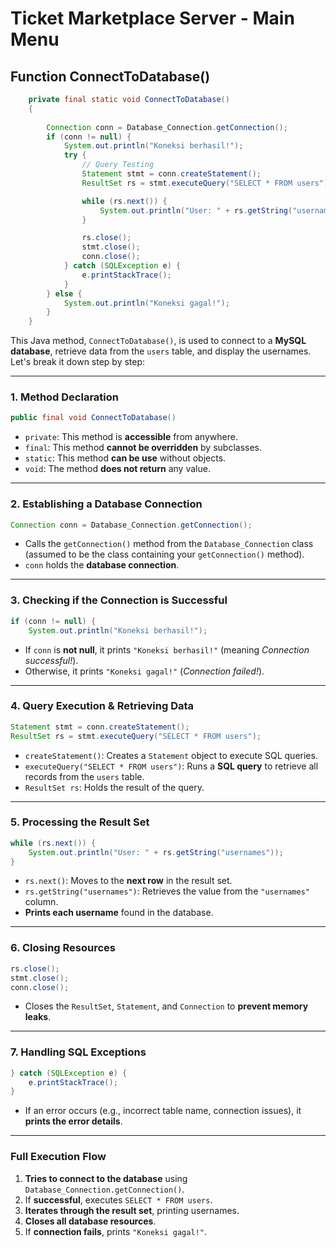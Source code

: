 # Ticket Marketplace Server - Main Menu

## Function ConnectToDatabase()

```java
    private final static void ConnectToDatabase()
    {
        
        Connection conn = Database_Connection.getConnection();
        if (conn != null) {
            System.out.println("Koneksi berhasil!");
            try {
                // Query Testing
                Statement stmt = conn.createStatement();
                ResultSet rs = stmt.executeQuery("SELECT * FROM users"); 

                while (rs.next()) {
                    System.out.println("User: " + rs.getString("usernames"));
                }

                rs.close();
                stmt.close();
                conn.close();
            } catch (SQLException e) {
                e.printStackTrace();
            }
        } else {
            System.out.println("Koneksi gagal!");
        }
    }
```


This Java method, `ConnectToDatabase()`, is used to connect to a **MySQL database**, retrieve data from the `users` table, and display the usernames. Let's break it down step by step:

---

### **1. Method Declaration**
```java
public final void ConnectToDatabase()
```
- `private`: This method is **accessible** from anywhere.
- `final`: This method **cannot be overridden** by subclasses.
- `static`: This method **can be use** without objects.
- `void`: The method **does not return** any value.

---

### **2. Establishing a Database Connection**
```java
Connection conn = Database_Connection.getConnection();
```
- Calls the `getConnection()` method from the `Database_Connection` class (assumed to be the class containing your `getConnection()` method).
- `conn` holds the **database connection**.

---

### **3. Checking if the Connection is Successful**
```java
if (conn != null) {
    System.out.println("Koneksi berhasil!");
```
- If `conn` is **not null**, it prints `"Koneksi berhasil!"` (meaning *Connection successful!*).
- Otherwise, it prints `"Koneksi gagal!"` (*Connection failed!*).

---

### **4. Query Execution & Retrieving Data**
```java
Statement stmt = conn.createStatement();
ResultSet rs = stmt.executeQuery("SELECT * FROM users");
```
- `createStatement()`: Creates a `Statement` object to execute SQL queries.
- `executeQuery("SELECT * FROM users")`: Runs a **SQL query** to retrieve all records from the `users` table.
- `ResultSet rs`: Holds the result of the query.

---

### **5. Processing the Result Set**
```java
while (rs.next()) {
    System.out.println("User: " + rs.getString("usernames"));
}
```
- `rs.next()`: Moves to the **next row** in the result set.
- `rs.getString("usernames")`: Retrieves the value from the `"usernames"` column.
- **Prints each username** found in the database.

---

### **6. Closing Resources**
```java
rs.close();
stmt.close();
conn.close();
```
- Closes the `ResultSet`, `Statement`, and `Connection` to **prevent memory leaks**.

---

### **7. Handling SQL Exceptions**
```java
} catch (SQLException e) {
    e.printStackTrace();
}
```
- If an error occurs (e.g., incorrect table name, connection issues), it **prints the error details**.

---

### **Full Execution Flow**
1. **Tries to connect to the database** using `Database_Connection.getConnection()`.
2. If **successful**, executes `SELECT * FROM users`.
3. **Iterates through the result set**, printing usernames.
4. **Closes all database resources**.
5. If **connection fails**, prints `"Koneksi gagal!"`.


